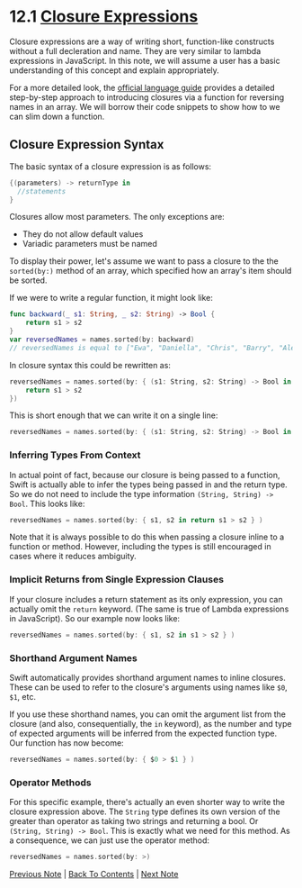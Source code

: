 # 12.1 [Closure Expressions](https://developer.apple.com/library/content/documentation/Swift/Conceptual/Swift_Programming_Language/Closures.html#//apple_ref/doc/uid/TP40014097-CH11-ID95)

Closure expressions are a way of writing short, function-like constructs without a full decleration and name. They are very similar to lambda expressions in JavaScript. In this note, we will assume a user has a basic understanding of this concept and explain appropriately. 

For a more detailed look, the [official language guide](https://developer.apple.com/library/content/documentation/Swift/Conceptual/Swift_Programming_Language/Closures.html#//apple_ref/doc/uid/TP40014097-CH11-ID95) provides a detailed step-by-step approach to introducing closures via a function for reversing names in an array. We will borrow their code snippets to show how to we can slim down a function.

## Closure Expression Syntax

The basic syntax of a closure expression is as follows:
```Swift
{(parameters) -> returnType in
  //statements
}
```

Closures allow most parameters. The only exceptions are:
* They do not allow default values
* Variadic parameters must be named

To display their power, let's assume we want to pass a closure to the the `sorted(by:)` method of an array, which specified how an array's item should be sorted.

If we were to write a regular function, it might look like:

```Swift
func backward(_ s1: String, _ s2: String) -> Bool {
    return s1 > s2
}
var reversedNames = names.sorted(by: backward)
// reversedNames is equal to ["Ewa", "Daniella", "Chris", "Barry", "Alex"]
```

In closure syntax this could be rewritten as:

```Swift
reversedNames = names.sorted(by: { (s1: String, s2: String) -> Bool in
    return s1 > s2
})
```

This is short enough that we can write it on a single line:

```Swift
reversedNames = names.sorted(by: { (s1: String, s2: String) -> Bool in return s1 > s2 } )
```

### Inferring Types From Context

In actual point of fact, because our closure is being passed to a function, Swift is actually able to infer the types being passed in and the return type. So we do not need to include the type information `(String, String) -> Bool`. This looks like:

```Swift
reversedNames = names.sorted(by: { s1, s2 in return s1 > s2 } )
```

Note that it is always possible to do this when passing a closure inline to a function or method. However, including the types is still encouraged in cases where it reduces ambiguity.

### Implicit Returns from Single Expression Clauses

If your closure includes a return statement as its only expression, you can actually omit the `return` keyword. (The same is true of Lambda expressions in JavaScript). So our example now looks like:


```Swift
reversedNames = names.sorted(by: { s1, s2 in s1 > s2 } )
```

### Shorthand Argument Names

Swift automatically provides shorthand argument names to inline closures. These can be used to refer to the closure's arguments using names like `$0`, `$1`, etc.

If you use these shorthand names, you can omit the argument list from the closure (and also, consequentially, the `in` keyword), as the number and type of expected arguments will be inferred from the expected function type. Our function has now become:

```Swift
reversedNames = names.sorted(by: { $0 > $1 } )
```

### Operator Methods

For this specific example, there's actually an even shorter way to write the closure expression above. The `String` type defines its own version of the greater than operator as taking two strings and returning a bool. Or `(String, String) -> Bool`. This is exactly what we need for this method. As a consequence, we can just use the operator method:

```Swift
reversedNames = names.sorted(by: >)
```

[Previous Note](../12%20-%20Closures/12.0%20-%20Closures.md) | [Back To Contents](https://github.com/Firanus/swift-language-guide-notes) |  [Next Note](../12%20-%20Closures/12.2%20-%20Trailing%20Closures.md)